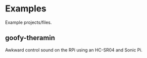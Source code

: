 # Examples
Example projects/files.

## goofy-theramin
Awkward control sound on the RPi using an HC-SR04 and Sonic Pi.
